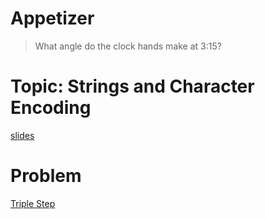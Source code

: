 # Appetizer
> What angle do the clock hands make at 3:15?

# Topic: Strings and Character Encoding
[slides](https://slides.com/bbyunis/coder-s-workshop-2-5)

# Problem
[Triple Step](https://github.com/andy-young/Coders-Workshop/blob/master/Coding-Challenges/tripleStep/tripleStep.md)

